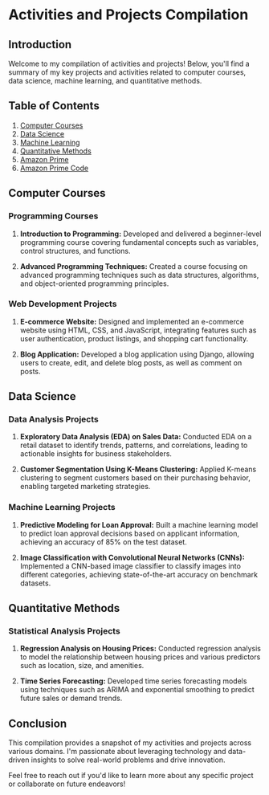 # Activities and Projects Compilation

## Introduction

Welcome to my compilation of activities and projects! Below, you'll find a summary of my key projects and activities related to computer courses, data science, machine learning, and quantitative methods.

## Table of Contents

1. [Computer Courses](#computer-courses)
2. [Data Science](#data-science)
3. [Machine Learning](#machine-learning)
4. [Quantitative Methods](#quantitative-methods)
5. <a href="Amazon-Prime-Videos-Analysis/README.md">Amazon Prime</a>
6. <a href="[Amazon-Prime-Videos-Analysis/Amazon.ipynb](https://colab.research.google.com/drive/1MBpbgrHbtJrRxnoT4XP_L8BZGOj-lROQ)">Amazon Prime Code</a>

## Computer Courses

### Programming Courses

1. **Introduction to Programming:** Developed and delivered a beginner-level programming course covering fundamental concepts such as variables, control structures, and functions.

2. **Advanced Programming Techniques:** Created a course focusing on advanced programming techniques such as data structures, algorithms, and object-oriented programming principles.

### Web Development Projects

1. **E-commerce Website:** Designed and implemented an e-commerce website using HTML, CSS, and JavaScript, integrating features such as user authentication, product listings, and shopping cart functionality.

2. **Blog Application:** Developed a blog application using Django, allowing users to create, edit, and delete blog posts, as well as comment on posts.

## Data Science

### Data Analysis Projects

1. **Exploratory Data Analysis (EDA) on Sales Data:** Conducted EDA on a retail dataset to identify trends, patterns, and correlations, leading to actionable insights for business stakeholders.

2. **Customer Segmentation Using K-Means Clustering:** Applied K-means clustering to segment customers based on their purchasing behavior, enabling targeted marketing strategies.

### Machine Learning Projects

1. **Predictive Modeling for Loan Approval:** Built a machine learning model to predict loan approval decisions based on applicant information, achieving an accuracy of 85% on the test dataset.

2. **Image Classification with Convolutional Neural Networks (CNNs):** Implemented a CNN-based image classifier to classify images into different categories, achieving state-of-the-art accuracy on benchmark datasets.

## Quantitative Methods

### Statistical Analysis Projects

1. **Regression Analysis on Housing Prices:** Conducted regression analysis to model the relationship between housing prices and various predictors such as location, size, and amenities.

2. **Time Series Forecasting:** Developed time series forecasting models using techniques such as ARIMA and exponential smoothing to predict future sales or demand trends.

## Conclusion

This compilation provides a snapshot of my activities and projects across various domains. I'm passionate about leveraging technology and data-driven insights to solve real-world problems and drive innovation.

Feel free to reach out if you'd like to learn more about any specific project or collaborate on future endeavors!

